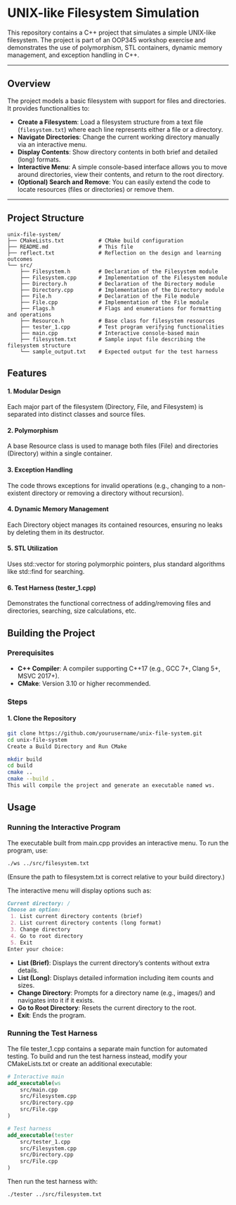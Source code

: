# UNIX-like Filesystem Simulation

This repository contains a C++ project that simulates a simple UNIX-like filesystem. The project is part of an OOP345 workshop exercise and demonstrates the use of polymorphism, STL containers, dynamic memory management, and exception handling in C++.

---

## Overview

The project models a basic filesystem with support for files and directories. It provides functionalities to:

- **Create a Filesystem**: Load a filesystem structure from a text file (`filesystem.txt`) where each line represents either a file or a directory.
- **Navigate Directories**: Change the current working directory manually via an interactive menu.
- **Display Contents**: Show directory contents in both brief and detailed (long) formats.
- **Interactive Menu**: A simple console-based interface allows you to move around directories, view their contents, and return to the root directory.
- **(Optional) Search and Remove**: You can easily extend the code to locate resources (files or directories) or remove them.

---

## Project Structure

```plaintext
unix-file-system/
├── CMakeLists.txt           # CMake build configuration
├── README.md                # This file
├── reflect.txt              # Reflection on the design and learning outcomes
└── src/
    ├── Filesystem.h         # Declaration of the Filesystem module
    ├── Filesystem.cpp       # Implementation of the Filesystem module
    ├── Directory.h          # Declaration of the Directory module
    ├── Directory.cpp        # Implementation of the Directory module
    ├── File.h               # Declaration of the File module
    ├── File.cpp             # Implementation of the File module
    ├── Flags.h              # Flags and enumerations for formatting and operations
    ├── Resource.h           # Base class for filesystem resources
    ├── tester_1.cpp         # Test program verifying functionalities
    ├── main.cpp             # Interactive console-based main
    ├── filesystem.txt       # Sample input file describing the filesystem structure
    └── sample_output.txt    # Expected output for the test harness
```

## Features
#### 1. Modular Design
Each major part of the filesystem (Directory, File, and Filesystem) is separated into distinct classes and source files.

#### 2. Polymorphism
A base Resource class is used to manage both files (File) and directories (Directory) within a single container.

#### 3. Exception Handling
The code throws exceptions for invalid operations (e.g., changing to a non-existent directory or removing a directory without recursion).

#### 4. Dynamic Memory Management
Each Directory object manages its contained resources, ensuring no leaks by deleting them in its destructor.

#### 5. STL Utilization
Uses std::vector for storing polymorphic pointers, plus standard algorithms like std::find for searching.

#### 6. Test Harness (tester_1.cpp)
Demonstrates the functional correctness of adding/removing files and directories, searching, size calculations, etc.

## Building the Project
### Prerequisites
- **C++ Compiler**: A compiler supporting C++17 (e.g., GCC 7+, Clang 5+, MSVC 2017+).
- **CMake**: Version 3.10 or higher recommended.
### Steps
#### 1. Clone the Repository

```bash
git clone https://github.com/yourusername/unix-file-system.git
cd unix-file-system
Create a Build Directory and Run CMake
```

```bash
mkdir build
cd build
cmake ..
cmake --build .
This will compile the project and generate an executable named ws.
```

## Usage
### Running the Interactive Program
The executable built from main.cpp provides an interactive menu. To run the program, use:

```bash
./ws ../src/filesystem.txt
```
(Ensure the path to filesystem.txt is correct relative to your build directory.)

The interactive menu will display options such as:

```markdown
Current directory: /
Choose an option:
 1. List current directory contents (brief)
 2. List current directory contents (long format)
 3. Change directory
 4. Go to root directory
 5. Exit
Enter your choice:
```
- **List (Brief)**: Displays the current directory’s contents without extra details.
- **List (Long)**: Displays detailed information including item counts and sizes.
- **Change Directory**: Prompts for a directory name (e.g., images/) and navigates into it if it exists.
- **Go to Root Directory**: Resets the current directory to the root.
- **Exit**: Ends the program.

### Running the Test Harness
The file tester_1.cpp contains a separate main function for automated testing. To build and run the test harness instead, modify your CMakeLists.txt or create an additional executable:

``````cmake
# Interactive main
add_executable(ws
    src/main.cpp
    src/Filesystem.cpp
    src/Directory.cpp
    src/File.cpp
)

# Test harness
add_executable(tester
    src/tester_1.cpp
    src/Filesystem.cpp
    src/Directory.cpp
    src/File.cpp
)
``````
Then run the test harness with:

``````bash
./tester ../src/filesystem.txt
``````
